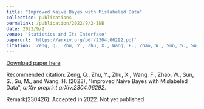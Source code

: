 ```yaml
---
title: "Improved Naive Bayes with Mislabeled Data"
collection: publications
permalink: /publication/2022/9/2-INB
date: 2022/9/2
venue: 'Statistics and Its Interface'
paperurl: 'https://arxiv.org/pdf/2304.06292.pdf'
citation: 'Zeng, Q., Zhu, Y., Zhu, X., Wang, F., Zhao, W., Sun, S., Su, M., and Wang, H. (2023), &quot;Improved Naive Bayes with Mislabeled Data&quot;,  <i>arXiv preprint arXiv:2304.06292</I>.'
---
```

[Download paper here](https://arxiv.org/pdf/2304.06292.pdf)

Recommended citation: Zeng, Q., Zhu, Y., Zhu, X., Wang, F., Zhao, W., Sun, S., Su, M., and Wang, H. (2023), "Improved Naive Bayes with Mislabeled Data",  <i>arXiv preprint arXiv:2304.06292</I>.

Remark(230426): Accepted in 2022. Not yet published.